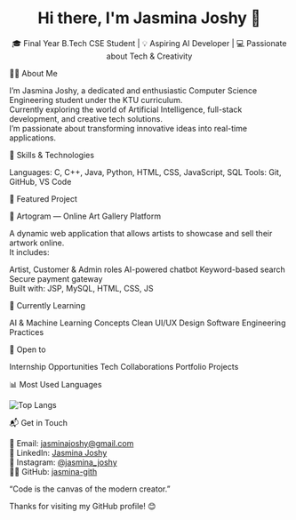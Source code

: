 <h1 align="center">Hi there, I'm Jasmina Joshy 👋</h1>

<p align="center">
🎓 Final Year B.Tech CSE Student | 💡 Aspiring AI Developer | 💻 Passionate about Tech & Creativity
</p>

👩‍💻 About Me

I’m Jasmina Joshy, a dedicated and enthusiastic Computer Science Engineering student under the KTU curriculum.  
Currently exploring the world of Artificial Intelligence, full-stack development, and creative tech solutions.  
I’m passionate about transforming innovative ideas into real-time applications.

🚀 Skills & Technologies

Languages: C, C++, Java, Python, HTML, CSS, JavaScript, SQL
Tools: Git, GitHub, VS Code

🎨 Featured Project

🎨 Artogram — Online Art Gallery Platform  

A dynamic web application that allows artists to showcase and sell their artwork online.  
It includes:

 Artist, Customer & Admin roles
 AI-powered chatbot
 Keyword-based search
 Secure payment gateway  
   Built with: JSP, MySQL, HTML, CSS, JS

🌱 Currently Learning

AI & Machine Learning Concepts
Clean UI/UX Design
Software Engineering Practices

🤝 Open to

Internship Opportunities
Tech Collaborations
Portfolio Projects

📊 Most Used Languages

![Top Langs](https://github-readme-stats.vercel.app/api/top-langs/?username=jasmina-gith&layout=compact&theme=default)

📬 Get in Touch

📧 Email: [jasminajoshy@gmail.com](mailto:jasminajoshy@gmail.com)  
🔗 LinkedIn: [Jasmina Joshy](https://www.linkedin.com/in/jasmina-joshy-67b044283)  
📸 Instagram: [@jasmina_joshy](https://www.instagram.com/jasmina_joshy)  
🧑‍💻 GitHub: [jasmina-gith](https://github.com/jasmina-gith)

“Code is the canvas of the modern creator.”

Thanks for visiting my GitHub profile! 😊
